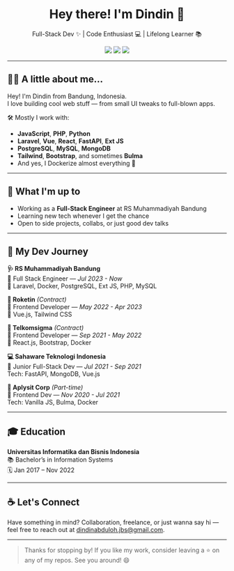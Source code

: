 <h1 align="center">Hey there! I'm Dindin 👋</h1>
<p align="center">
  Full-Stack Dev ✨ | Code Enthusiast 💻 | Lifelong Learner 📚
</p>

<p align="center">
  <a href="mailto:dindinabduloh.jbs@gmail.com"><img src="https://img.shields.io/badge/Email-dindinabduloh.jbs@gmail.com-red?style=flat-square&logo=gmail"></a>
  <a href="https://www.linkedin.com/in/dindin-abduloh"><img src="https://img.shields.io/badge/LinkedIn-DindinAbduloh-blue?style=flat-square&logo=linkedin"></a>
  <a href="https://github.com/username"><img src="https://img.shields.io/github/followers/username?label=Follow&style=social"></a>
</p>

---

## 🧑‍💻 A little about me...

Hey! I'm Dindin from Bandung, Indonesia.  
I love building cool web stuff — from small UI tweaks to full-blown apps.  

🛠️ Mostly I work with:
- **JavaScript**, **PHP**, **Python**
- **Laravel**, **Vue**, **React**, **FastAPI**, **Ext JS**
- **PostgreSQL**, **MySQL**, **MongoDB**
- **Tailwind**, **Bootstrap**, and sometimes **Bulma**  
- And yes, I Dockerize almost everything 🐳

---

## 🔭 What I'm up to

- Working as a **Full-Stack Engineer** at RS Muhammadiyah Bandung  
- Learning new tech whenever I get the chance  
- Open to side projects, collabs, or just good dev talks

---

## 💼 My Dev Journey

**🩺 RS Muhammadiyah Bandung**  
🧩 Full Stack Engineer — *Jul 2023 - Now*  
🔧 Laravel, Docker, PostgreSQL, Ext JS, PHP, MySQL

**🧠 Roketin** *(Contract)*  
🎨 Frontend Developer — *May 2022 - Apr 2023*  
🔧 Vue.js, Tailwind CSS

**📡 Telkomsigma** *(Contract)*  
🎨 Frontend Developer — *Sep 2021 - May 2022*  
🔧 React.js, Bootstrap, Docker

**💻 Sahaware Teknologi Indonesia**  
🔧 Junior Full-Stack Dev — *Jul 2021 - Sep 2021*  
Tech: FastAPI, MongoDB, Vue.js

**🌱 Aplysit Corp** *(Part-time)*  
🎨 Frontend Dev — *Nov 2020 - Jul 2021*  
Tech: Vanilla JS, Bulma, Docker

---

## 🎓 Education

**Universitas Informatika dan Bisnis Indonesia**  
📚 Bachelor’s in Information Systems  
🗓️ Jan 2017 – Nov 2022

--- 

## ☕ Let's Connect

Have something in mind? Collaboration, freelance, or just wanna say hi — feel free to reach out at [dindinabduloh.jbs@gmail.com](mailto:dindinabduloh.jbs@gmail.com).

---

> Thanks for stopping by! If you like my work, consider leaving a ⭐ on any of my repos. See you around! 😄

